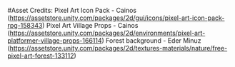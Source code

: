#Asset Credits:
Pixel Art Icon Pack - Cainos (https://assetstore.unity.com/packages/2d/gui/icons/pixel-art-icon-pack-rpg-158343)
Pixel Art Village Props - Cainos (https://assetstore.unity.com/packages/2d/environments/pixel-art-platformer-village-props-166114)
Forest background - Eder Minuz (https://assetstore.unity.com/packages/2d/textures-materials/nature/free-pixel-art-forest-133112)
